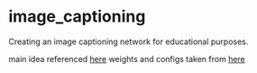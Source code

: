 # image_captioning

Creating an image captioning network for educational purposes.

main idea referenced [here]([url](https://journalofbigdata.springeropen.com/articles/10.1186/s40537-022-00571-w#:~:text=One%20of%20the%20most%20successful,or%20one%20of%20their%20variants.)https://journalofbigdata.springeropen.com/articles/10.1186/s40537-022-00571-w#:~:text=One%20of%20the%20most%20successful,or%20one%20of%20their%20variants.)
weights and configs taken from [here]([url](https://github.com/hhk7734/tensorflow-yolov4)https://github.com/hhk7734/tensorflow-yolov4)
